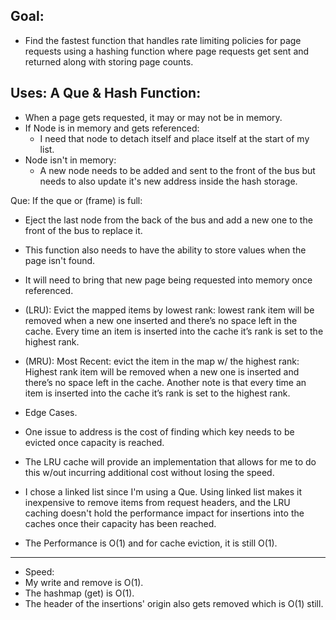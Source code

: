 Goal:
-------------------------------------------------------------------------------------------------------
- Find the fastest function that handles rate limiting policies for page requests using a hashing function
  where page requests get sent and returned along with storing page counts.
  
Uses: A Que & Hash Function:
--------------------------------------------------------------------------------------------------------
- When a page gets requested, it may or may not be in memory.
- If Node is in memory and gets referenced: 
  - I need that node to detach itself and place itself at the start of my list.
- Node isn't in memory:
  - A new node needs to be added and sent to the front of the bus but needs to also update it's new address inside the hash storage.
    
Que: If the que or (frame) is full:
- Eject the last node from the back of the bus and add a new one to the front of the bus to replace it. 
- This function also needs to have the ability to store values when the page isn't found. 
- It will need to bring that new page being requested into memory once referenced.
- (LRU): Evict the mapped items by lowest rank: lowest rank item will be removed when a new one inserted and there’s
no space left in the cache. Every time an item is inserted into the cache it’s rank is set to the highest
rank.
- (MRU): Most Recent: evict the item in the map w/ the highest rank: Highest rank item will be removed when a new
one is inserted and there’s no space left in the cache. Another note is that every time an item is inserted
into the cache it’s rank is set to the highest rank.
 
- Edge Cases. 
- One issue to address is the cost of finding which key needs to be evicted once capacity is reached. 
- The LRU cache will provide an implementation that allows for me to do this w/out incurring additional cost without losing the speed.
- I chose a linked list since I'm using a Que. Using linked list makes it inexpensive to remove items from request headers, and the 
  LRU caching doesn't hold the performance impact for insertions into the caches once their capacity has been reached.
 - The Performance is O(1) and for cache eviction, it is still O(1).
-----------------------------------------------------------------------------------------------------------------------
- Speed:
- My write and remove is O(1).
- The hashmap (get) is O(1).
- The header of the insertions' origin also gets removed which is O(1) still.